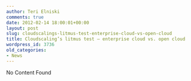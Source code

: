 ```yaml
---
author: Teri Elniski
comments: true
date: 2012-02-14 18:00:01+00:00
layout: post
slug: cloudscalings-litmus-test-enterprise-cloud-vs-open-cloud
title: Cloudscaling’s litmus test – enterprise cloud vs. open cloud
wordpress_id: 3736
old_categories:
- News
---
```


No Content Found
